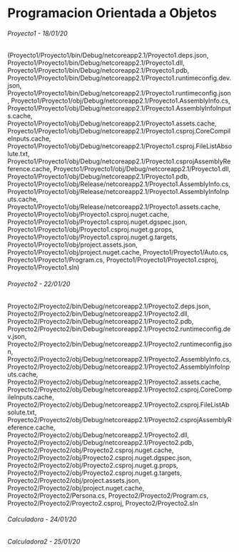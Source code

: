 # Programacion Orientada a Objetos


###### Proyecto1 - 18/01/20
(Proyecto1/Proyecto1/bin/Debug/netcoreapp2.1/Proyecto1.deps.json, 
Proyecto1/Proyecto1/bin/Debug/netcoreapp2.1/Proyecto1.dll, 
Proyecto1/Proyecto1/bin/Debug/netcoreapp2.1/Proyecto1.pdb, 
Proyecto1/Proyecto1/bin/Debug/netcoreapp2.1/Proyecto1.runtimeconfig.dev.json, 
Proyecto1/Proyecto1/bin/Debug/netcoreapp2.1/Proyecto1.runtimeconfig.json, 
Proyecto1/Proyecto1/obj/Debug/netcoreapp2.1/Proyecto1.AssemblyInfo.cs, 
Proyecto1/Proyecto1/obj/Debug/netcoreapp2.1/Proyecto1.AssemblyInfoInputs.cache, 
Proyecto1/Proyecto1/obj/Debug/netcoreapp2.1/Proyecto1.assets.cache, 
Proyecto1/Proyecto1/obj/Debug/netcoreapp2.1/Proyecto1.csproj.CoreCompileInputs.cache, 
Proyecto1/Proyecto1/obj/Debug/netcoreapp2.1/Proyecto1.csproj.FileListAbsolute.txt, 
Proyecto1/Proyecto1/obj/Debug/netcoreapp2.1/Proyecto1.csprojAssemblyReference.cache, 
Proyecto1/Proyecto1/obj/Debug/netcoreapp2.1/Proyecto1.dll, 
Proyecto1/Proyecto1/obj/Debug/netcoreapp2.1/Proyecto1.pdb, 
Proyecto1/Proyecto1/obj/Release/netcoreapp2.1/Proyecto1.AssemblyInfo.cs, 
Proyecto1/Proyecto1/obj/Release/netcoreapp2.1/Proyecto1.AssemblyInfoInputs.cache, 
Proyecto1/Proyecto1/obj/Release/netcoreapp2.1/Proyecto1.assets.cache, 
Proyecto1/Proyecto1/obj/Proyecto1.csproj.nuget.cache, 
Proyecto1/Proyecto1/obj/Proyecto1.csproj.nuget.dgspec.json, 
Proyecto1/Proyecto1/obj/Proyecto1.csproj.nuget.g.props, 
Proyecto1/Proyecto1/obj/Proyecto1.csproj.nuget.g.targets, 
Proyecto1/Proyecto1/obj/project.assets.json, 
Proyecto1/Proyecto1/obj/project.nuget.cache, 
Proyecto1/Proyecto1/Auto.cs, 
Proyecto1/Proyecto1/Program.cs, 
Proyecto1/Proyecto1/Proyecto1.csproj, 
Proyecto1/Proyecto1.sln)

###### Proyecto2 - 22/01/20
Proyecto2/Proyecto2/bin/Debug/netcoreapp2.1/Proyecto2.deps.json, 
Proyecto2/Proyecto2/bin/Debug/netcoreapp2.1/Proyecto2.dll, 
Proyecto2/Proyecto2/bin/Debug/netcoreapp2.1/Proyecto2.pdb, 
Proyecto2/Proyecto2/bin/Debug/netcoreapp2.1/Proyecto2.runtimeconfig.dev.json, 
Proyecto2/Proyecto2/bin/Debug/netcoreapp2.1/Proyecto2.runtimeconfig.json, 
Proyecto2/Proyecto2/obj/Debug/netcoreapp2.1/Proyecto2.AssemblyInfo.cs, 
Proyecto2/Proyecto2/obj/Debug/netcoreapp2.1/Proyecto2.AssemblyInfoInputs.cache, 
Proyecto2/Proyecto2/obj/Debug/netcoreapp2.1/Proyecto2.assets.cache, 
Proyecto2/Proyecto2/obj/Debug/netcoreapp2.1/Proyecto2.csproj.CoreCompileInputs.cache, 
Proyecto2/Proyecto2/obj/Debug/netcoreapp2.1/Proyecto2.csproj.FileListAbsolute.txt, 
Proyecto2/Proyecto2/obj/Debug/netcoreapp2.1/Proyecto2.csprojAssemblyReference.cache, 
Proyecto2/Proyecto2/obj/Debug/netcoreapp2.1/Proyecto2.dll, 
Proyecto2/Proyecto2/obj/Debug/netcoreapp2.1/Proyecto2.pdb, 
Proyecto2/Proyecto2/obj/Proyecto2.csproj.nuget.cache, 
Proyecto2/Proyecto2/obj/Proyecto2.csproj.nuget.dgspec.json, 
Proyecto2/Proyecto2/obj/Proyecto2.csproj.nuget.g.props, 
Proyecto2/Proyecto2/obj/Proyecto2.csproj.nuget.g.targets, 
Proyecto2/Proyecto2/obj/project.assets.json, 
Proyecto2/Proyecto2/obj/project.nuget.cache, 
Proyecto2/Proyecto2/Persona.cs, 
Proyecto2/Proyecto2/Program.cs, 
Proyecto2/Proyecto2/Proyecto2.csproj, 
Proyecto2/Proyecto2.sln


###### Calculadora - 24/01/20
###### Calculadora2 - 25/01/20
